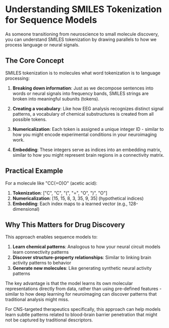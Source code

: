 # Understanding SMILES Tokenization for Sequence Models

As someone transitioning from neuroscience to small molecule discovery, you can understand SMILES tokenization by drawing parallels to how we process language or neural signals.

## The Core Concept

SMILES tokenization is to molecules what word tokenization is to language processing:

1. **Breaking down information**: Just as we decompose sentences into words or neural signals into frequency bands, SMILES strings are broken into meaningful subunits (tokens).

2. **Creating a vocabulary**: Like how EEG analysis recognizes distinct signal patterns, a vocabulary of chemical substructures is created from all possible tokens.

3. **Numericalization**: Each token is assigned a unique integer ID - similar to how you might encode experimental conditions in your neuroimaging work.

4. **Embedding**: These integers serve as indices into an embedding matrix, similar to how you might represent brain regions in a connectivity matrix.

## Practical Example

For a molecule like "CC(=O)O" (acetic acid):

1. **Tokenization**: ["C", "C", "(", "=", "O", ")", "O"]
2. **Numericalization**: [15, 15, 8, 3, 35, 9, 35] (hypothetical indices)
3. **Embedding**: Each index maps to a learned vector (e.g., 128-dimensional)

## Why This Matters for Drug Discovery

This approach enables sequence models to:

1. **Learn chemical patterns**: Analogous to how your neural circuit models learn connectivity patterns
2. **Discover structure-property relationships**: Similar to linking brain activity patterns to behavior
3. **Generate new molecules**: Like generating synthetic neural activity patterns

The key advantage is that the model learns its own molecular representations directly from data, rather than using pre-defined features - similar to how deep learning for neuroimaging can discover patterns that traditional analysis might miss.

For CNS-targeted therapeutics specifically, this approach can help models learn subtle patterns related to blood-brain barrier penetration that might not be captured by traditional descriptors.